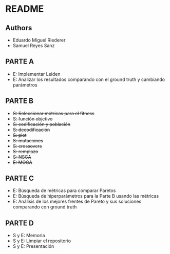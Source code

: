 # README

## Authors
- Eduardo Miguel Riederer
- Samuel Reyes Sanz

## PARTE A
- E: Implementar Leiden
- E: Analizar los resultados comparando con el ground truth y cambiando parámetros

## PARTE B
- ~~S: Seleccionar métricas para el fitness~~ 
- ~~S: función objetivo~~
- ~~S: codificación y población~~
- ~~S: decodificación~~
- ~~S: plot~~
- ~~S: mutaciones~~
- ~~S: crossovers~~
- ~~S: remplazo~~
- ~~S: NSGA~~
- ~~E: MOGA~~

## PARTE C
- E: Búsqueda de métricas para comparar Paretos
- E: Búsqueda de hiperparámetros para la Parte B usando las métricas
- E: Análisis de los mejores frentes de Pareto y sus soluciones comparando con ground truth

## PARTE D
- S y E: Memoria
- S y E: Limpiar el repositorio
- S y E: Presentación